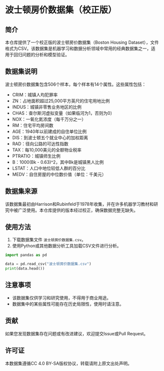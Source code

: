 # 波士顿房价数据集（校正版）

## 简介

本仓库提供了一个校正版的波士顿房价数据集（Boston Housing Dataset），文件格式为CSV。该数据集是机器学习和数据分析领域中常用的经典数据集之一，适用于回归问题的分析和模型验证。

## 数据集说明

波士顿房价数据集包含506个样本，每个样本有14个属性。这些属性包括：

- CRIM：城镇人均犯罪率
- ZN：占地面积超过25,000平方英尺的住宅用地比例
- INDUS：城镇非零售业务地区的比例
- CHAS：查尔斯河虚拟变量（如果临河为1，否则为0）
- NOX：一氧化氮浓度（每千万分之一）
- RM：住宅平均房间数
- AGE：1940年以前建成的自住单位比例
- DIS：到波士顿五个就业中心的加权距离
- RAD：径向公路的可达性指数
- TAX：每10,000美元的全额物业税率
- PTRATIO：城镇师生比例
- B：1000(Bk - 0.63)^2，其中Bk是城镇黑人比例
- LSTAT：人口中地位较低人群的百分比
- MEDV：自住房屋的中位数价值（单位：千美元）

## 数据集来源

该数据集最初由Harrison和Rubinfeld于1978年收集，并在许多机器学习教材和研究中被广泛使用。本仓库提供的版本经过校正，确保数据完整无缺失。

## 使用方法

1. 下载数据集文件 `波士顿房价数据集.csv`。
2. 使用Python或其他数据分析工具加载CSV文件进行分析。

```python
import pandas as pd

data = pd.read_csv("波士顿房价数据集.csv")
print(data.head())
```

## 注意事项

- 该数据集仅供学习和研究使用，不得用于商业用途。
- 数据集中的某些属性可能存在历史局限性，使用时请注意。

## 贡献

如果您发现数据集存在问题或有改进建议，欢迎提交Issue或Pull Request。

## 许可证

本数据集遵循CC 4.0 BY-SA版权协议，转载请附上原文出处声明。